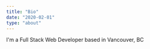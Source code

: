```yaml
---
title: "Bio"
date: "2020-02-01"
type: "about"
---
```


I'm a Full Stack Web Developer based in Vancouver, BC
